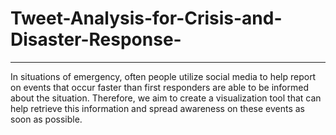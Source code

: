 # Tweet-Analysis-for-Crisis-and-Disaster-Response-
***

In situations of emergency, often people utilize social media to help report on events that occur faster than first responders are able to be informed about the situation. Therefore, we aim to create a visualization tool that can help retrieve this information and spread awareness on these events as soon as possible.  
